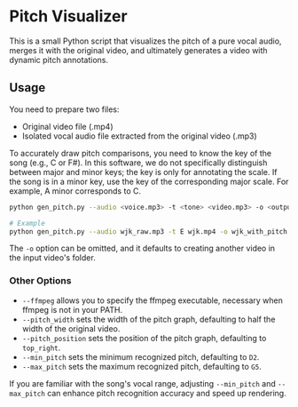 # Pitch Visualizer

This is a small Python script that visualizes the pitch of a pure vocal audio, merges it with the original video, and ultimately generates a video with dynamic pitch annotations.

## Usage

You need to prepare two files:

* Original video file (.mp4)
* Isolated vocal audio file extracted from the original video (.mp3)

To accurately draw pitch comparisons, you need to know the key of the song (e.g., C or F#). In this software, we do not specifically distinguish between major and minor keys; the key is only for annotating the scale. If the song is in a minor key, use the key of the corresponding major scale. For example, A minor corresponds to C.

```bash
python gen_pitch.py --audio <voice.mp3> -t <tone> <video.mp3> -o <output.mp4>

# Example
python gen_pitch.py --audio wjk_raw.mp3 -t E wjk.mp4 -o wjk_with_pitch.mp4
```

The `-o` option can be omitted, and it defaults to creating another video in the input video's folder.

### Other Options

* `--ffmpeg` allows you to specify the ffmpeg executable, necessary when ffmpeg is not in your PATH.
* `--pitch_width` sets the width of the pitch graph, defaulting to half the width of the original video.
* `--pitch_position` sets the position of the pitch graph, defaulting to `top_right`.
* `--min_pitch` sets the minimum recognized pitch, defaulting to `D2`.
* `--max_pitch` sets the maximum recognized pitch, defaulting to `G5`.

If you are familiar with the song's vocal range, adjusting `--min_pitch` and `--max_pitch` can enhance pitch recognition accuracy and speed up rendering.